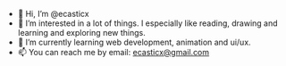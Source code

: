 - 👋 Hi, I’m @ecasticx
- 👀 I’m interested in a lot of things. I especially like reading, drawing and learning and exploring new things.
- 🌱 I’m currently learning web development, animation and ui/ux.
- 📫 You can reach me by email: ecasticx@gmail.com
